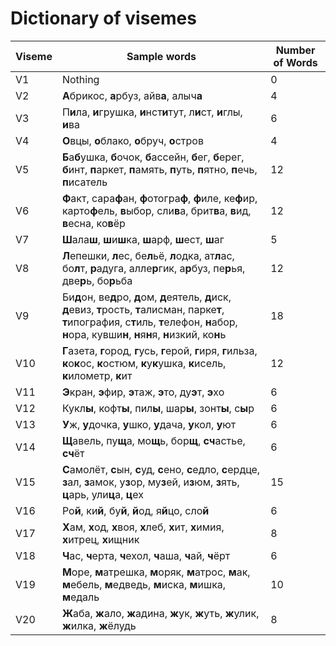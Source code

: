 # Dictionary of visemes
| Viseme | Sample words | Number of Words |
| ------ | ------------ | --------------- |
| V1 | Nothing | 0 |
| V2 | **А**брикос, **а**рбуз, айв**а**, алыч**а**| 4 |
| V3 | П**и**ла, **и**грушка, **и**нст**и**тут, л**и**ст, **и**глы, **и**ва| 6 |
| V4 | **О**вцы, **о**блако, **о**бруч, **о**стров | 4 |
| V5 | **Б**а**б**ушка, **б**очок, **б**ассейн, **б**ег, **б**ерег, **б**инт, **п**аркет, **п**амять, **п**уть, **п**ятно, **п**ечь, **п**исатель | 12 |
| V6 | **Ф**акт, сара**ф**ан, **ф**отогра**ф**, **ф**иле, ке**ф**ир, карто**ф**ель, **в**ыбор, сли**в**а, брит**в**а, **в**ид, **в**есна, ко**в**ёр | 12 |
| V7 | **Ш**ала**ш**, **ш**и**ш**ка, **ш**арф, **ш**ест, **ш**аг | 5 |
| V8 | **Л**епешки, **л**ес, бе**л**ьё, **л**одка, ат**л**ас, бо**л**т, **р**адуга, алле**р**гик, а**р**буз, пе**р**ья, две**р**ь, бо**р**ьба | 12 |
| V9 | Би**д**он, ве**д**ро, **д**ом, **д**еятель, **д**иск, **д**евиз, **т**рость, **т**алисман, парке**т**, **т**ипография, с**т**иль, **т**елефон, **н**абор, **н**ора, кувши**н**, **н**я**н**я, **н**изкий, ко**н**ь| 18 |
| V10 | **Г**азета, **г**ород, **г**усь, **г**ерой, **г**иря, **г**ильза, **к**о**к**ос, **к**остюм, **к**у**к**ушка, **к**исель, **к**илометр, **к**ит | 12 |
| V11 | **Э**кран, **э**фир, **э**таж, **э**то, ду**э**т, **э**хо | 6 |
| V12 | Кукл**ы**, кофт**ы**, пил**ы**, шар**ы**, зонт**ы**, с**ы**р| 6 |
| V13 | **У**ж, **у**дочка, **у**шко, **у**дача, **у**кол, **у**ют | 6 |
| V14 | **Щ**авель, пу**щ**а, мо**щ**ь, бор**щ**, **сч**астье, **сч**ёт | 6 |
| V15 | **С**амолёт, **с**ын, **с**уд, **с**ено, **с**едло, **с**ердце, **з**ал, **з**амок, у**з**ор, му**з**ей, и**з**юм, **з**ять, **ц**арь, ули**ц**а, **ц**ех | 15 |
| V16 | Ро**й**, ки**й**, бу**й**, **й**од, я**й**цо, сло**й** | 6 |
| V17 | **Х**ам, **х**од, **х**воя, **х**леб, **х**ит, **х**имия, **х**итрец, **х**ищник | 8 |
| V18 | **Ч**ас, **ч**ерта, **ч**ехол, **ч**аша, **ч**ай, **ч**ёрт | 6 | 
| V19 | **М**оре, **м**атрешка, **м**оряк, **м**атрос, **м**ак, **м**ебель, **м**едведь, **м**иска, **м**ишка, **м**едаль | 10 | 
| V20 | **Ж**аба, **ж**ало, **ж**адина, **ж**ук, **ж**уть, **ж**улик, **ж**илка, **ж**ёлудь | 8 |
